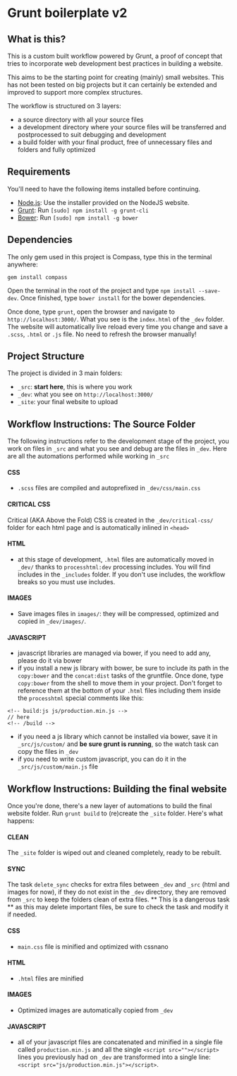 # Grunt boilerplate v2

## What is this?

This is a custom built workflow powered by Grunt, a proof of concept that tries to incorporate web development best practices in building a website.

This aims to be the starting point for creating (mainly) small websites. This has not been tested on big projects but it can certainly be extended and improved to support more complex structures.

The workflow is structured on 3 layers:

* a source directory with all your source files
* a development directory where your source files will be transferred and postprocessed to suit debugging and development
* a build folder with your final product, free of unnecessary files and folders and fully optimized

## Requirements

You'll need to have the following items installed before continuing.

  * [Node.js](http://nodejs.org): Use the installer provided on the NodeJS website.
  * [Grunt](http://gruntjs.com/): Run `[sudo] npm install -g grunt-cli`
  * [Bower](http://bower.io/): Run `[sudo] npm install -g bower`

## Dependencies

The only gem used in this project is Compass, type this in the terminal anywhere:

`gem install compass`  

Open the terminal in the root of the project and type `npm install --save-dev`. Once finished, type `bower install` for the bower dependencies.

Once done, type `grunt`, open the browser and navigate to `http://localhost:3000/`. What you see is the `index.html` of the `_dev` folder. The website will automatically live reload every time you change and save a `.scss`, `.html` or `.js` file. No need to refresh the browser manually!

## Project Structure

The project is divided in 3 main folders:

* `_src`: **start here**, this is where you work
* `_dev`: what you see on `http://localhost:3000/`
* `_site`: your final website to upload

## Workflow Instructions: The Source Folder

The following instructions refer to the development stage of the project, you work on files in `_src` and what you see and debug are the files in `_dev`.
Here are all the automations performed while working in `_src`

#### CSS

* `.scss` files are compiled and autoprefixed in `_dev/css/main.css`

#### CRITICAL CSS

Critical (AKA Above the Fold) CSS is created in the `_dev/critical-css/` folder for each html page and is automatically inlined in `<head>`

#### HTML

* at this stage of development, `.html` files are automatically moved in `_dev/` thanks to `processhtml:dev` processing includes. You will find includes in the `_includes` folder. If you don't use includes, the workflow breaks so you must use includes.

#### IMAGES

* Save images files in `images/`: they will be compressed, optimized and copied in `_dev/images/`.

#### JAVASCRIPT

* javascript libraries are managed via bower, if you need to add any, please do it via bower
* if you install a new js library with bower, be sure to include its path in the `copy:bower` and the `concat:dist` tasks of the gruntfile. Once done, type `copy:bower` from the shell to move them in your project. Don't forget to reference them at the bottom of your `.html` files including them inside the `processhtml` special comments like this:
```
<!-- build:js js/production.min.js -->
// here
<!-- /build -->
```
* if you need a js library which cannot be installed via bower, save it in `_src/js/custom/` and **be sure grunt is running**, so the watch task can copy the files in `_dev`
* if you need to write custom javascript, you can do it in the `_src/js/custom/main.js` file

## Workflow Instructions: Building the final website

Once you're done, there's a new layer of automations to build the final website folder. Run `grunt build` to (re)create the `_site` folder. Here's what happens:

#### CLEAN

The `_site` folder is wiped out and cleaned completely, ready to be rebuilt.

#### SYNC

The task `delete_sync` checks for extra files between `_dev` and `_src` (html and images for now), if they do not exist in the `_dev` directory, they are removed from `_src` to keep the folders clean of extra files. ** This is a dangerous task ** as this may delete important files, be sure to check the task and modify it if needed.

#### CSS

* `main.css` file is minified and optimized with cssnano

#### HTML

* `.html` files are minified

#### IMAGES

* Optimized images are automatically copied from `_dev`

#### JAVASCRIPT
* all of your javascript files are concatenated and minified in a single file called `production.min.js` and all the single `<script src=""></script>` lines you previously had on `_dev` are transformed into a single line: `<script src="js/production.min.js"></script>`.
